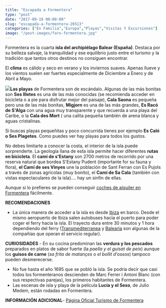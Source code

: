 ```yaml
---
title: "Escapada a Formentera"
type: "post"
date: "2017-09-19 00:00:00"
slug: "escapada-a-formentera-26513"
categories: ["En Familia","Europa","Playas","Visitas Y Excursiones"]
image: "/post-images/faro-formentera.jpg"
---
```


Formentera es la cuarta **isla del archipiélago Balear (España)**. Destaca por su belleza salvaje, la tranquilidad y ese equilibrio justo entre el turismo y la tradición que tantos otros destinos no consiguen encontrar.  
  
El **clima** es cálido y seco en verano y los inviernos suaves. Apenas llueve y los vientos suelen ser fuertes especialmente de Diciembre a Enero y de Abril a Mayo.  
  
![](/post-images/faro-formentera.jpg)**Las playas** de Formentera son de escándalo. Algunas de las más bonitas son **Ses Illetes** es una de las más conocidas (se recomienda acceder en bicicleta o a pie para disfrutar mejor del paisaje), **Cala Saona** es pequeña pero una de las más bonitas, **Migjorn** es una de las más grandes, **Es Racó de S'Alga** con una agua muy transparente y que recuerda a una playa del Caribe, o la **Cala des Mort** ( una calita pequeña también de arena blanca y aguas cristalinas.  
  
Si buscas playas pequeñitas y poco concurrida tienes por ejemplo **Es Caló o Ses Plagetes**. Como puedes ver hay playas para todos los gustos.  
  
No debes limitarte a conocer la costa, el interior de la isla puede sorprenderte. La geología llana de esta isla permite hacer diferentes **rutas en bicicleta**. El **camí de s'Estany** son 2700 metros de recorrido por una reserva natural que bordea S'Estany Pudent (importante for su fauna y flora), **el Camí de ses Vinyes** une la población de Sant Ferran con Es Pujols a través de zonas agrícolas (muy bonito), el **Camí de Sa Cala** (también con vistas espectaculares de la isla).... hay un sinfin de ellas.  
  
Aunque si lo prefieres se pueden conseguir [coches de alquiler en Formentera](https://www.formenteramotorent.com/es/alquiler-coche-formentera/) fácilmente.  
  
**RECOMENDACIONES**

- La única manera de acceder a la isla es desde [Ibiza](http://www.missviajes.com/escapada-a-ibiza-de-3-dias/) en barco. Desde el mismo aeropuerto de Ibiza salen autobuses hacia el puerto para poder coger el ferry hacia la isla. El trayecto dura entre 30 minutos y 1 hora dependiendo del ferry ([Transmediterranea](http://www.transmediterranea.es) y [Balearia](http://www.balearia.com) son algunas de la compañías que operan el servicio regular).

**CURIOSIDADES** - En su cocina predominan las **verdura y los pescados** preparados en platos de sabor fuerte (la *paella y el guisat de peix*) aunque los **guisos de carne** (*sa frita de matançes* o *el bollit d'ossos*) tampoco pueden desmerecerse.
- No fue hasta el año 1695 que se pobló la isla. Se podría decir que casi todos los formenteranos descienden de Marc Ferrer i Antoni Blanc (con sus respectivas parejas), los primeros habitantes de Formentera.
- Las escenas de isla y playa de la película **Lucía y el Sexo**, de Julio Medem, están rodadas en Formentera.

   
  
**INFORMACIÓN ADICIONAL**- [Página Oficial Turismo de Formentera](http://www.formentera.es/beta/)
